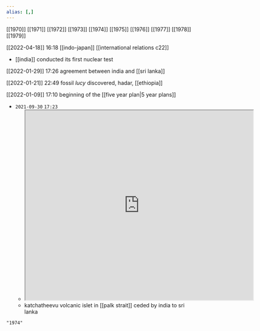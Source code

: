 ```yaml
---
alias: [,]
---
```

[[1970]] [[1971]] [[1972]] [[1973]] [[1974]] [[1975]] [[1976]] [[1977]] [[1978]] [[1979]]

[[2022-04-18]] 16:18 [[indo-japan]] [[international relations c22]]
- [[india]] conducted its first nuclear test

[[2022-01-29]] 17:26
agreement between india and [[sri lanka]]

[[2022-01-21]] 22:49
fossil *lucy* discovered, hadar, [[ethiopia]]

[[2022-01-09]] 17:10
beginning of the [[five year plan|5 year plans]]
- `2021-09-30` `17:23`
	- <iframe src="https://docs.google.com/spreadsheets/d/1DwWQgeyhY1YQT8UCZerXsXWQUZ6HnMHWuxk6OvY2uV0/edit#gid=0&range=A376" width="600" height="500" ></iframe>
	- katchatheevu volcanic islet in [[palk strait]] ceded by india to sri lanka

```query
"1974"
```